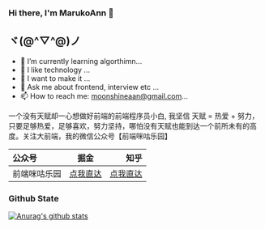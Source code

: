 ### Hi there, I'm MarukoAnn 👋

<!--**moonshinean/moonshinean** is a ✨ _special_ ✨ repository because its `README.md` (this file) appears on your GitHub profile.-->

## ヾ(@^▽^@)ノ

- 🌱 I’m currently learning algorthimn...
- 👯 I like technology ...
- 🤔 I want to make it ...
- 💬 Ask me about frontend, interview etc ...
- 📫 How to reach me: moonshineaan@gmail.com...

一个没有天赋却一心想做好前端的前端程序员小白, 我坚信 天赋 = 热爱 + 努力，只要足够热爱，足够喜欢，努力坚持，哪怕没有天赋也能到达一个前所未有的高度。关注大前端，我的微信公众号【前端咪咕乐园】


| 公众号       | 掘金 |      知乎 |
| :--------- | :--: | -----------: |
| 前端咪咕乐园     | [点我直达](https://juejin.cn/user/2946346893717320)  |   [点我直达](https://www.zhihu.com/people/moonshine-93-39)  |

### Github State
[![Anurag's github stats](https://github-readme-stats.vercel.app/api?username=anuraghazra)](https://github.com/anuraghazra/github-readme-stats)

